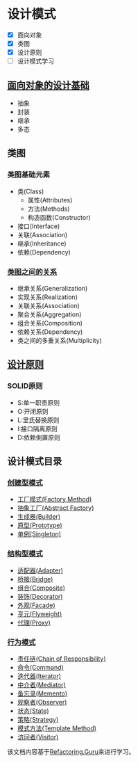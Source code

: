 # 设计模式

- [x] 面向对象
- [x] 类图
- [x] 设计原则
- [ ] 设计模式学习

## [面向对象的设计基础](./Base/面向对象.md)

- 抽象
- 封装
- 继承
- 多态

## 类图

### 类图基础元素

- 类(Class)
  - 属性(Attributes)
  - 方法(Methods)
  - 构造函数(Constructor)
- 接口(Interface)
- 关联(Association)
- 继承(Inheritance)
- 依赖(Dependency)

### [类图之间的关系](./Base/对象之间的关系.md)

- 继承关系(Generalization)
- 实现关系(Realization)
- 关联关系(Association)
- 聚合关系(Aggregation)
- 组合关系(Composition)
- 依赖关系(Dependency)
- 类之间的多重关系(Multiplicity)

## [设计原则](./Base/SOLID原则.md)

### SOLID原则

- S:单一职责原则
- O:开闭原则
- L:里氏替换原则
- I:接口隔离原则
- D:依赖倒置原则

## 设计模式目录

### [创建型模式](./CreationalPatterns)

- [工厂模式(Factory Method)](./CreationalPatterns/FactoryMethodPattern/)
- [抽象工厂(Abstract Factory)](./CreationalPatterns/AbstractFactoryPattern/)
- [生成器(Builder)](./CreationalPatterns/BuilderPattern/)
- [原型(Prototype)](./CreationalPatterns/PrototypePattern/)
- [单例(Singleton)](./CreationalPatterns/SingletonPattern/)

### [结构型模式](./StructuralPatterns/)

- [适配器(Adapter)](./StructuralPatterns/AdapterPattern/)
- [桥接(Bridge)](./StructuralPatterns/BridgePattern/)
- [组合(Composite)](./StructuralPatterns/CompositePattern/)
- [装饰(Decorator)](./StructuralPatterns/FacadePattern/)
- [外观(Facade)](./StructuralPatterns/DecoratorPattern/)
- [亨元(Flyweight)](./StructuralPatterns/FlyweightPattern/)
- [代理(Proxy)](./StructuralPatterns/ProxyPattern/)

### [行为模式](./BehavioralPatterns/)

- [责任链(Chain of Responsibility)](./BehavioralPatterns/ChainOfResponsibilityPattern/)
- [命令(Command)](./BehavioralPatterns/CommandPattern/)
- [迭代器(Iterator)](./BehavioralPatterns/IteratorPattern/)
- [中介者(Mediator)](./BehavioralPatterns/MediatorPattern/)
- [备忘录(Memento)](./BehavioralPatterns/MementoPattern/)
- [观察者(Observer)](./BehavioralPatterns/ObserverPattern/)
- [状态(State)](./BehavioralPatterns/StatePattern/)
- [策略(Strategy)](./BehavioralPatterns/StrategyPattern/)
- [模式方法(Template Method)](./BehavioralPatterns/TemplateMethodPattern/)
- [访问者(Visitor)](./BehavioralPatterns/VisitorPattern/)

该文档内容基于[Refactoring.Guru](https://refactoringguru.cn/)来进行学习。
